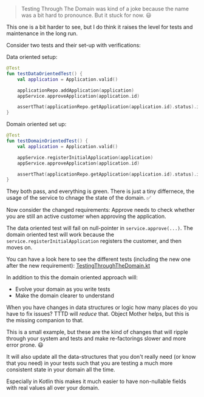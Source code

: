 > Testing Through The Domain was kind of a joke because the name was a bit hard to pronounce. But it stuck for now. :smiley:

This one is a bit harder to see, but I do think it raises the level for tests and maintenance in the long run.

Consider two tests and their set-up with verifications:

Data oriented setup:
```kotlin
@Test
fun testDataOrientedTest() {
    val application = Application.valid()

    applicationRepo.addApplication(application)
    appService.approveApplication(application.id)

    assertThat(applicationRepo.getApplication(application.id).status).isEqualTo(ApplicationStatus.APPROVED)
}
```

Domain oriented set up:
```kotlin
@Test
fun testDomainOrientedTest() {
    val application = Application.valid()

    appService.registerInitialApplication(application)
    appService.approveApplication(application.id)

    assertThat(applicationRepo.getApplication(application.id).status).isEqualTo(ApplicationStatus.APPROVED)
}
```

They both pass, and everything is green. There is just a tiny differnece, the usage of the service to chnage the state of the domain. :white_check_mark:

Now consider the changed requirements: Approve needs to check whether you are still an active customer when approving the application.

The data oriented test will fail on null-pointer in `service.approve(...)`. The domain oriented test will work because the `service.registerInitialApplication` registers the customer, and then moves on.

You can have a look here to see the different tests (including the new one after the new requirement): [TestingThroughTheDomain.kt](../src/test/kotlin/tttd/TestingThroughTheDomainTest.kt)

In addition to this the domain oriented approach will:
- Evolve your domain as you write tests
- Make the domain clearer to understand

When you have changes in data structures or logic how many places do you have to fix issues? TTTD will _reduce_ that. Object Mother helps, but this is the missing companion to that.

This is a small example, but these are the kind of changes that will ripple through your system and tests and make re-factorings slower and more error prone. :smiley:

It will also update all the data-structures that you don't really need (or know that you need) in your tests such that you are testing a much more consistent state in your domain all the time. 

Especially in Kotlin this makes it much easier to have non-nullable fields with real values all over your domain.
